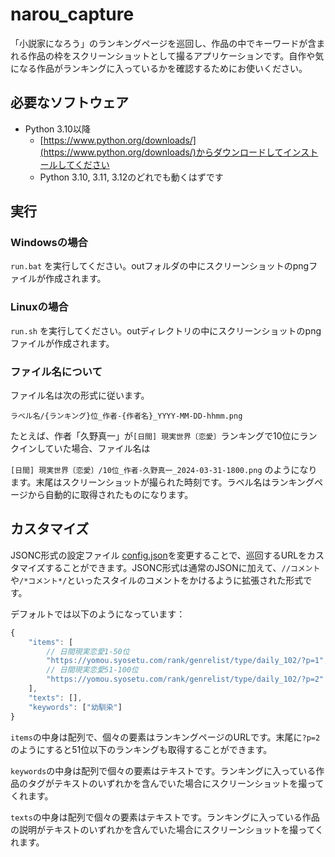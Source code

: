 # narou_capture

「小説家になろう」のランキングページを巡回し、作品の中でキーワードが含まれる作品の枠をスクリーンショットとして撮るアプリケーションです。自作や気になる作品がランキングに入っているかを確認するためにお使いください。

## 必要なソフトウェア

- Python 3.10以降
  - [https://www.python.org/downloads/](https://www.python.org/downloads/)からダウンロードしてインストールしてください
  - Python 3.10, 3.11, 3.12のどれでも動くはずです

## 実行

### Windowsの場合

`run.bat` を実行してください。outフォルダの中にスクリーンショットのpngファイルが作成されます。

### Linuxの場合

`run.sh` を実行してください。outディレクトリの中にスクリーンショットのpngファイルが作成されます。

### ファイル名について

ファイル名は次の形式に従います。

```
ラベル名/{ランキング}位_作者-{作者名}_YYYY-MM-DD-hhmm.png
```

たとえば、作者「久野真一」が`[日間] 現実世界〔恋愛〕`ランキングで10位にランクインしていた場合、ファイル名は

`[日間] 現実世界〔恋愛〕/10位_作者-久野真一_2024-03-31-1800.png` のようになります。末尾はスクリーンショットが撮られた時刻です。ラベル名はランキングページから自動的に取得されたものになります。

## カスタマイズ

JSONC形式の設定ファイル [config.json](./config.json)を変更することで、巡回するURLをカスタマイズすることができます。JSONC形式は通常のJSONに加えて、`//コメント`や`/*コメント*/`といったスタイルのコメントをかけるように拡張された形式です。

デフォルトでは以下のようになっています：

```js
{
    "items": [
        // 日間現実恋愛1-50位
        "https://yomou.syosetu.com/rank/genrelist/type/daily_102/?p=1",
        // 日間現実恋愛51-100位
        "https://yomou.syosetu.com/rank/genrelist/type/daily_102/?p=2"
    ],
    "texts": [],
    "keywords": ["幼馴染"]
}
```

`items`の中身は配列で、個々の要素はランキングページのURLです。末尾に`?p=2`のようにすると51位以下のランキングも取得することができます。

`keywords`の中身は配列で個々の要素はテキストです。ランキングに入っている作品のタグがテキストのいずれかを含んでいた場合にスクリーンショットを撮ってくれます。

`texts`の中身は配列で個々の要素はテキストです。ランキングに入っている作品の説明がテキストのいずれかを含んでいた場合にスクリーンショットを撮ってくれます。

